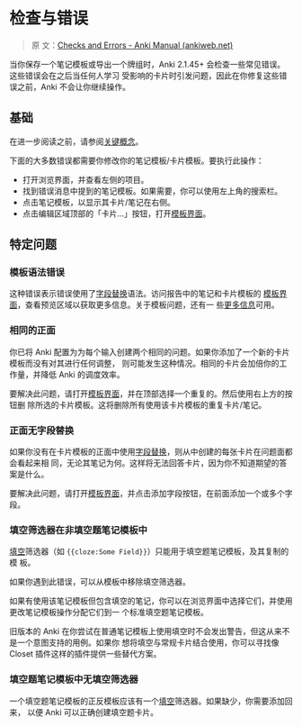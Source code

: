 # 检查与错误

> 原
> 文：[Checks and Errors - Anki Manual (ankiweb.net)](https://docs.ankiweb.net/templates/errors.html)

<!-- toc -->

当你保存一个笔记模板或导出一个牌组时，Anki 2.1.45+ 会检查一些常见错误。这些错误会在之后当任何人学习
受影响的卡片时引发问题，因此在你修复这些错误之前，Anki 不会让你继续操作。

## 基础

在进一步阅读之前，请参阅[关键概念](../getting-started.md#关键概念)。

下面的大多数错误都需要你修改你的笔记模板/卡片模板。要执行此操作：

- 打开浏览界面，并查看左侧的项目。
- 找到错误消息中提到的笔记模板。如果需要，你可以使用左上角的搜索栏。
- 点击笔记模板，以显示其卡片/笔记在右侧。
- 点击编辑区域顶部的「卡片…」按钮，打开[模板界面](./intro.md#模板界面)。

## 特定问题

### 模板语法错误

这种错误表示错误使用了[字段替换](./fields.md)语法。访问报告中的笔记和卡片模板的
[模板界面](./intro.md#模板界面)，查看预览区域以获取更多信息。关于模板问题，还有一
些[更多信息](https://faqs.ankiweb.net/card-template-has-a-problem.html)可用。

### 相同的正面

你已将 Anki 配置为为每个输入创建两个相同的问题。如果你添加了一个新的卡片模板而没有对其进行任何调整，
则可能发生这种情况。相同的卡片会加倍你的工作量，并降低 Anki 的调度效率。

要解决此问题，请打开[模板界面](./intro.md#模板界面)，并在顶部选择一个重复的。然后使用右上方的按钮删
除所选的卡片模板。这将删除所有使用该卡片模板的重复卡片/笔记。

### 正面无字段替换

如果你没有在卡片模板的正面中使用[字段替换](./fields.md)，则从中创建的每张卡片在问题面都会看起来相
同，无论其笔记为何。这样将无法回答卡片，因为你不知道期望的答案是什么。

要解决此问题，请打开[模板界面](./intro.md#模板界面)，并点击添加字段按钮，在前面添加一个或多个字段。

### 填空筛选器在非填空题笔记模板中

[填空](../editing.md#填空题)筛选器（如 `{{cloze:Some Field}}`）只能用于填空题笔记模板，及其复制的模
板。

如果你遇到此错误，可以从模板中移除填空筛选器。

如果有使用该笔记模板但包含填空的笔记，你可以在浏览界面中选择它们，并使用更改笔记模板操作分配它们到一
个标准填空题笔记模板。

旧版本的 Anki 在你尝试在普通笔记模板上使用填空时不会发出警告，但这从来不是一个意图支持的用例。如果你
想将填空与常规卡片结合使用，你可以寻找像 Closet 插件这样的插件提供一些替代方案。

### 填空题笔记模板中无填空筛选器

一个填空题笔记模板的正反模板应该有一个[填空](../editing.md#填空题)筛选器。如果缺少，你需要添加回来，
以便 Anki 可以正确创建填空题卡片。
